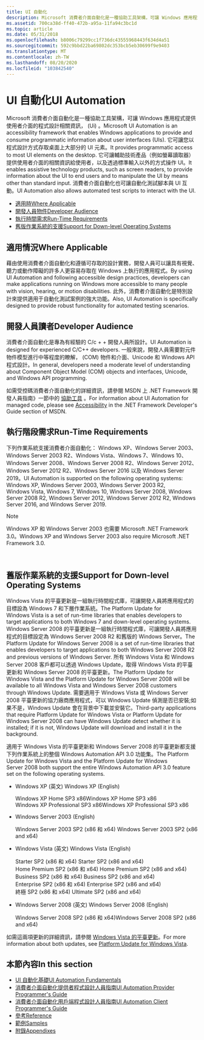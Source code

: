 ```yaml
---
title: UI 自動化
description: Microsoft 消費者介面自動化是一種協助工具架構，可讓 Windows 應用程式提供使用者介面的程式設計相關資訊， (Ui) 。
ms.assetid: 700ca38d-ff40-472b-a95a-11fa94c3bc1d
ms.topic: article
ms.date: 05/31/2018
ms.openlocfilehash: b8006c79299cc1f736dc43555968443f634d4a51
ms.sourcegitcommit: 592c9bbd22ba69802dc353bcb5eb30699f9e9403
ms.translationtype: MT
ms.contentlocale: zh-TW
ms.lasthandoff: 08/20/2020
ms.locfileid: "103842540"
---
```

# <a name="ui-automation"></a><span data-ttu-id="48c9e-103">UI 自動化</span><span class="sxs-lookup"><span data-stu-id="48c9e-103">UI Automation</span></span>

<span data-ttu-id="48c9e-104">Microsoft 消費者介面自動化是一種協助工具架構，可讓 Windows 應用程式提供使用者介面的程式設計相關資訊， (Ui) 。</span><span class="sxs-lookup"><span data-stu-id="48c9e-104">Microsoft UI Automation is an accessibility framework that enables Windows applications to provide and consume programmatic information about user interfaces (UIs).</span></span> <span data-ttu-id="48c9e-105">它可讓您以程式設計方式存取桌面上大部分的 UI 元素。</span><span class="sxs-lookup"><span data-stu-id="48c9e-105">It provides programmatic access to most UI elements on the desktop.</span></span> <span data-ttu-id="48c9e-106">它可讓輔助技術產品（例如螢幕讀取器）提供使用者介面的相關資訊給使用者，以及透過標準輸入以外的方式操作 UI。</span><span class="sxs-lookup"><span data-stu-id="48c9e-106">It enables assistive technology products, such as screen readers, to provide information about the UI to end users and to manipulate the UI by means other than standard input.</span></span> <span data-ttu-id="48c9e-107">消費者介面自動化也可讓自動化測試腳本與 UI 互動。</span><span class="sxs-lookup"><span data-stu-id="48c9e-107">UI Automation also allows automated test scripts to interact with the UI.</span></span>

-   [<span data-ttu-id="48c9e-108">適用時</span><span class="sxs-lookup"><span data-stu-id="48c9e-108">Where Applicable</span></span>](#where-applicable)
-   [<span data-ttu-id="48c9e-109">開發人員物件</span><span class="sxs-lookup"><span data-stu-id="48c9e-109">Developer Audience</span></span>](#developer-audience)
-   [<span data-ttu-id="48c9e-110">執行時間需求</span><span class="sxs-lookup"><span data-stu-id="48c9e-110">Run-Time Requirements</span></span>](#run-time-requirements)
-   [<span data-ttu-id="48c9e-111">舊版作業系統的支援</span><span class="sxs-lookup"><span data-stu-id="48c9e-111">Support for Down-level Operating Systems</span></span>](#support-for-down-level-operating-systems)

## <a name="where-applicable"></a><span data-ttu-id="48c9e-112">適用情況</span><span class="sxs-lookup"><span data-stu-id="48c9e-112">Where Applicable</span></span>

<span data-ttu-id="48c9e-113">藉由使用消費者介面自動化和遵循可存取的設計實務，開發人員可以讓具有視覺、聽力或動作障礙的許多人更容易存取在 Windows 上執行的應用程式。</span><span class="sxs-lookup"><span data-stu-id="48c9e-113">By using UI Automation and following accessible design practices, developers can make applications running on Windows more accessible to many people with vision, hearing, or motion disabilities.</span></span> <span data-ttu-id="48c9e-114">此外，消費者介面自動化是特別設計來提供適用于自動化測試案例的強大功能。</span><span class="sxs-lookup"><span data-stu-id="48c9e-114">Also, UI Automation is specifically designed to provide robust functionality for automated testing scenarios.</span></span>

## <a name="developer-audience"></a><span data-ttu-id="48c9e-115">開發人員讀者</span><span class="sxs-lookup"><span data-stu-id="48c9e-115">Developer Audience</span></span>

<span data-ttu-id="48c9e-116">消費者介面自動化是專為有經驗的 C/c + + 開發人員所設計。</span><span class="sxs-lookup"><span data-stu-id="48c9e-116">UI Automation is designed for experienced C/C++ developers.</span></span> <span data-ttu-id="48c9e-117">一般來說，開發人員需要對元件物件模型進行中等程度的瞭解， (COM) 物件和介面、Unicode 和 Windows API 程式設計。</span><span class="sxs-lookup"><span data-stu-id="48c9e-117">In general, developers need a moderate level of understanding about Component Object Model (COM) objects and interfaces, Unicode, and Windows API programming.</span></span>

<span data-ttu-id="48c9e-118">如需受控碼消費者介面自動化的詳細資訊，請參閱 MSDN 上 .NET Framework 開發人員指南》一節中的 [協助工具](/dotnet/framework/ui-automation/) 。</span><span class="sxs-lookup"><span data-stu-id="48c9e-118">For information about UI Automation for managed code, please see [Accessibility](/dotnet/framework/ui-automation/) in the .NET Framework Developer's Guide section of MSDN.</span></span>

## <a name="run-time-requirements"></a><span data-ttu-id="48c9e-119">執行階段需求</span><span class="sxs-lookup"><span data-stu-id="48c9e-119">Run-Time Requirements</span></span>

<span data-ttu-id="48c9e-120">下列作業系統支援消費者介面自動化： Windows XP、Windows Server 2003、Windows Server 2003 R2、Windows Vista、Windows 7、Windows 10、Windows Server 2008、Windows Server 2008 R2、Windows Server 2012、Windows Server 2012 R2、Windows Server 2016 以及 Windows Server 2019。</span><span class="sxs-lookup"><span data-stu-id="48c9e-120">UI Automation is supported on the following operating systems: Windows XP, Windows Server 2003, Windows Server 2003 R2, Windows Vista, Windows 7, Windows 10, Windows Server 2008, Windows Server 2008 R2, Windows Server 2012, Windows Server 2012 R2, Windows Server 2016, and Windows Server 2019.</span></span>

> [!Note]  
> <span data-ttu-id="48c9e-121">Windows XP 和 Windows Server 2003 也需要 Microsoft .NET Framework 3.0。</span><span class="sxs-lookup"><span data-stu-id="48c9e-121">Windows XP and Windows Server 2003 also require Microsoft .NET Framework 3.0.</span></span>

 

## <a name="support-for-down-level-operating-systems"></a><span data-ttu-id="48c9e-122">舊版作業系統的支援</span><span class="sxs-lookup"><span data-stu-id="48c9e-122">Support for Down-level Operating Systems</span></span>

<span data-ttu-id="48c9e-123">Windows Vista 的平臺更新是一組執行時間程式庫，可讓開發人員將應用程式的目標設為 Windows 7 和下層作業系統。</span><span class="sxs-lookup"><span data-stu-id="48c9e-123">The Platform Update for Windows Vista is a set of run-time libraries that enables developers to target applications to both Windows 7 and down-level operating systems.</span></span> <span data-ttu-id="48c9e-124">Windows Server 2008 的平臺更新是一組執行時間程式庫，可讓開發人員將應用程式的目標設定為 Windows Server 2008 R2 和舊版的 Windows Server。</span><span class="sxs-lookup"><span data-stu-id="48c9e-124">The Platform Update for Windows Server 2008 is a set of run-time libraries that enables developers to target applications to both Windows Server 2008 R2 and previous versions of Windows Server.</span></span> <span data-ttu-id="48c9e-125">所有 Windows Vista 和 Windows Server 2008 客戶都可以透過 Windows Update，取得 Windows Vista 的平臺更新和 Windows Server 2008 的平臺更新。</span><span class="sxs-lookup"><span data-stu-id="48c9e-125">The Platform Update for Windows Vista and the Platform Update for Windows Server 2008 will be available to all Windows Vista and Windows Server 2008 customers through Windows Update.</span></span> <span data-ttu-id="48c9e-126">需要適用于 Windows Vista 或 Windows Server 2008 平臺更新的協力廠商應用程式，可以 Windows Update 偵測是否已安裝;如果不是，Windows Update 會在背景中下載並安裝它。</span><span class="sxs-lookup"><span data-stu-id="48c9e-126">Third-party applications that require Platform Update for Windows Vista or Platform Update for Windows Server 2008 can have Windows Update detect whether it is installed; if it is not, Windows Update will download and install it in the background.</span></span>

<span data-ttu-id="48c9e-127">適用于 Windows Vista 的平臺更新和 Windows Server 2008 的平臺更新都支援下列作業系統上的整個 Windows Automation API 3.0 功能集。</span><span class="sxs-lookup"><span data-stu-id="48c9e-127">The Platform Update for Windows Vista and the Platform Update for Windows Server 2008 both support the entire Windows Automation API 3.0 feature set on the following operating systems.</span></span>

-   <span data-ttu-id="48c9e-128">Windows XP (英文) </span><span class="sxs-lookup"><span data-stu-id="48c9e-128">Windows XP (English)</span></span> <dl> <span data-ttu-id="48c9e-129">Windows XP Home SP3 x86</span><span class="sxs-lookup"><span data-stu-id="48c9e-129">Windows XP Home SP3 x86</span></span>  
    <span data-ttu-id="48c9e-130">Windows XP Professional SP3 x86</span><span class="sxs-lookup"><span data-stu-id="48c9e-130">Windows XP Professional SP3 x86</span></span>  
    </dl>
-   Windows Server 2003 (English) <dl> <span data-ttu-id="48c9e-131">Windows Server 2003 SP2 (x86 和 x64) </span><span class="sxs-lookup"><span data-stu-id="48c9e-131">Windows Server 2003 SP2 (x86 and x64)</span></span>  
    </dl>
-   <span data-ttu-id="48c9e-132">Windows Vista (英文) </span><span class="sxs-lookup"><span data-stu-id="48c9e-132">Windows Vista (English)</span></span> <dl> <span data-ttu-id="48c9e-133">Starter SP2 (x86 和 x64) </span><span class="sxs-lookup"><span data-stu-id="48c9e-133">Starter SP2 (x86 and x64)</span></span>  
    <span data-ttu-id="48c9e-134">Home Premium SP2 (x86 和 x64) </span><span class="sxs-lookup"><span data-stu-id="48c9e-134">Home Premium SP2 (x86 and x64)</span></span>  
    <span data-ttu-id="48c9e-135">Business SP2 (x86 和 x64) </span><span class="sxs-lookup"><span data-stu-id="48c9e-135">Business SP2 (x86 and x64)</span></span>  
    <span data-ttu-id="48c9e-136">Enterprise SP2 (x86 和 x64) </span><span class="sxs-lookup"><span data-stu-id="48c9e-136">Enterprise SP2 (x86 and x64)</span></span>  
    <span data-ttu-id="48c9e-137">終極 SP2 (x86 和 x64) </span><span class="sxs-lookup"><span data-stu-id="48c9e-137">Ultimate SP2 (x86 and x64)</span></span>  
    </dl>
-   <span data-ttu-id="48c9e-138">Windows Server 2008 (英文) </span><span class="sxs-lookup"><span data-stu-id="48c9e-138">Windows Server 2008 (English)</span></span> <dl> <span data-ttu-id="48c9e-139">Windows Server 2008 SP2 (x86 和 x64)</span><span class="sxs-lookup"><span data-stu-id="48c9e-139">Windows Server 2008 SP2 (x86 and x64)</span></span>  
    </dl>

<span data-ttu-id="48c9e-140">如需這兩項更新的詳細資訊，請參閱 [Windows Vista 的平臺更新](../win7ip/platform-update-for-windows-vista-portal.md)。</span><span class="sxs-lookup"><span data-stu-id="48c9e-140">For more information about both updates, see [Platform Update for Windows Vista](../win7ip/platform-update-for-windows-vista-portal.md).</span></span>

## <a name="in-this-section"></a><span data-ttu-id="48c9e-141">本節內容</span><span class="sxs-lookup"><span data-stu-id="48c9e-141">In this section</span></span>

-   [<span data-ttu-id="48c9e-142">UI 自動化基礎</span><span class="sxs-lookup"><span data-stu-id="48c9e-142">UI Automation Fundamentals</span></span>](entry-uiautocore-overview.md)
-   [<span data-ttu-id="48c9e-143">消費者介面自動化提供者程式設計人員指南</span><span class="sxs-lookup"><span data-stu-id="48c9e-143">UI Automation Provider Programmer's Guide</span></span>](uiauto-providerportal.md)
-   [<span data-ttu-id="48c9e-144">消費者介面自動化用戶端程式設計人員指南</span><span class="sxs-lookup"><span data-stu-id="48c9e-144">UI Automation Client Programmer's Guide</span></span>](uiauto-clientportal.md)
-   [<span data-ttu-id="48c9e-145">參考</span><span class="sxs-lookup"><span data-stu-id="48c9e-145">Reference</span></span>](entry-uiautocore-ref.md)
-   [<span data-ttu-id="48c9e-146">範例</span><span class="sxs-lookup"><span data-stu-id="48c9e-146">Samples</span></span>](samples-entry.md)
-   [<span data-ttu-id="48c9e-147">附錄</span><span class="sxs-lookup"><span data-stu-id="48c9e-147">Appendixes</span></span>](appendix-entry.md)

 

 